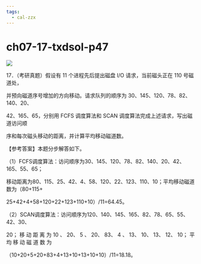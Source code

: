 ```yaml
---
tags:
  - cal-zzx
---
```


# ch07-17-txdsol-p47


![](assets/Pasted%20image%2020250529113138.png)

17．（考研真题）假设有 11 个进程先后提出磁盘 I/O 请求，当前磁头正在 110 号磁道处，

并预向磁道序号增加的方向移动。请求队列的顺序为 30、145、120、78、82、140、20、

42、165、65，分别用 FCFS 调度算法和 SCAN 调度算法完成上述请求，写出磁道访问顺

序和每次磁头移动的距离，并计算平均移动磁道数。

【参考答案】本题分步解答如下。

（1）FCFS调度算法：访问顺序为30、145、120、78、82、140、20、42、165、55、65；

移动距离为80、115、25、42、4、58、120、22、123、110、10；平均移动磁道数为（80+115+

25+42+4+58+120+22+123+110+10）/11=64.45。

（2）SCAN调度算法：访问顺序为120、140、145、165、82、78、65、55、42、30、

20； 移 动 距 离 为 10 、 20、 5 、 20、 83、 4 、 13、 10、 13、 12、 10； 平 均 移 动 磁 道 数 为

（10+20+5+20+83+4+13+10+13+10+10）/11=18.18。

